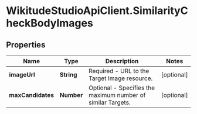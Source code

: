 # WikitudeStudioApiClient.SimilarityCheckBodyImages

## Properties
Name | Type | Description | Notes
------------ | ------------- | ------------- | -------------
**imageUrl** | **String** | Required - URL to the Target Image resource. | [optional] 
**maxCandidates** | **Number** | Optional - Specifies the maximum number of similar Targets. | [optional] 


